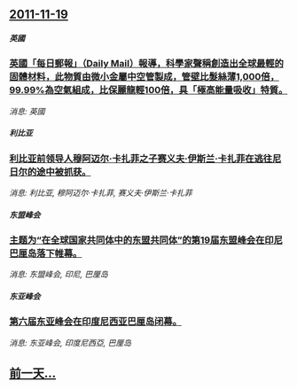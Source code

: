 ## [2011-11-19](/news/2011/11/19/index.md)

##### 英國
### [英國「每日郵報」（Daily Mail）報導，科學家聲稱創造出全球最輕的固體材料，此物質由微小金屬中空管製成，管壁比髮絲薄1,000倍，99.99%為空氣組成，比保麗龍輕100倍，具「極高能量吸收」特質。](/news/2011/11/19/英國-每日郵報-Daily-Mail-報導-科學家聲稱創造出全球最輕的固體材料-此物質由微小金屬中空管製成-管壁比髮絲.md)
_消息: 英國_

##### 利比亚
### [利比亚前领导人穆阿迈尔·卡扎菲之子赛义夫·伊斯兰·卡扎菲在逃往尼日尔的途中被抓获。](/news/2011/11/19/利比亚前领导人穆阿迈尔-卡扎菲之子赛义夫-伊斯兰-卡扎菲在逃往尼日尔的途中被抓获.md)
_消息: 利比亚, 穆阿迈尔·卡扎菲, 赛义夫·伊斯兰·卡扎菲_

##### 东盟峰会
### [主题为“在全球国家共同体中的东盟共同体”的第19届东盟峰会在印尼巴厘岛落下帷幕。](/news/2011/11/19/主题为-在全球国家共同体中的东盟共同体-的第19届东盟峰会在印尼巴厘岛落下帷幕.md)
_消息: 东盟峰会, 印尼, 巴厘岛_

##### 东亚峰会
### [第六届东亚峰会在印度尼西亚巴厘岛闭幕。](/news/2011/11/19/第六届东亚峰会在印度尼西亚巴厘岛闭幕.md)
_消息: 东亚峰会, 印度尼西亞, 巴厘岛_

## [前一天...](/news/2011/11/18/index.md)

